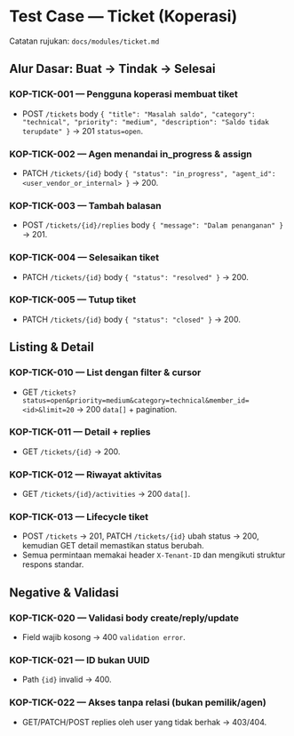 # Test Case — Ticket (Koperasi)

Catatan rujukan: `docs/modules/ticket.md`

## Alur Dasar: Buat → Tindak → Selesai

### KOP-TICK-001 — Pengguna koperasi membuat tiket
- POST `/tickets` body `{ "title": "Masalah saldo", "category": "technical", "priority": "medium", "description": "Saldo tidak terupdate" }` → 201 `status=open`.

### KOP-TICK-002 — Agen menandai in_progress & assign
- PATCH `/tickets/{id}` body `{ "status": "in_progress", "agent_id": <user_vendor_or_internal> }` → 200.

### KOP-TICK-003 — Tambah balasan
- POST `/tickets/{id}/replies` body `{ "message": "Dalam penanganan" }` → 201.

### KOP-TICK-004 — Selesaikan tiket
- PATCH `/tickets/{id}` body `{ "status": "resolved" }` → 200.

### KOP-TICK-005 — Tutup tiket
- PATCH `/tickets/{id}` body `{ "status": "closed" }` → 200.

## Listing & Detail

### KOP-TICK-010 — List dengan filter & cursor
- GET `/tickets?status=open&priority=medium&category=technical&member_id=<id>&limit=20` → 200 `data[]` + pagination.

### KOP-TICK-011 — Detail + replies
- GET `/tickets/{id}` → 200.

### KOP-TICK-012 — Riwayat aktivitas
- GET `/tickets/{id}/activities` → 200 `data[]`.

### KOP-TICK-013 — Lifecycle tiket
- POST `/tickets` → 201, PATCH `/tickets/{id}` ubah status → 200, kemudian GET detail memastikan status berubah.
- Semua permintaan memakai header `X-Tenant-ID` dan mengikuti struktur respons standar.

## Negative & Validasi

### KOP-TICK-020 — Validasi body create/reply/update
- Field wajib kosong → 400 `validation error`.

### KOP-TICK-021 — ID bukan UUID
- Path `{id}` invalid → 400.

### KOP-TICK-022 — Akses tanpa relasi (bukan pemilik/agen)
- GET/PATCH/POST replies oleh user yang tidak berhak → 403/404.
